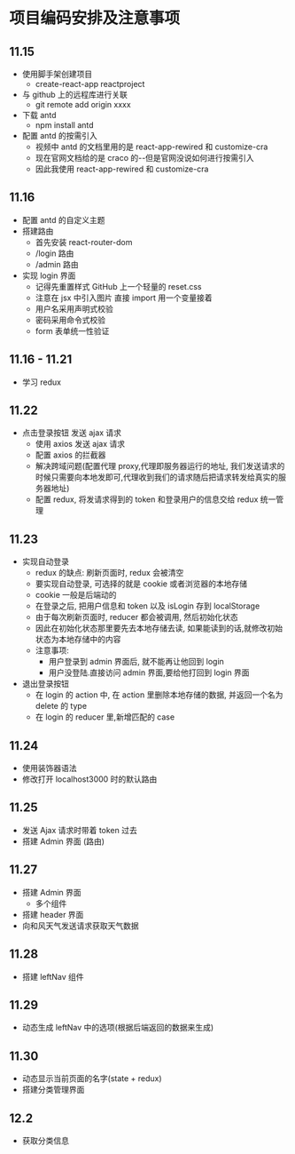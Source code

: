 # 项目编码安排及注意事项

## 11.15

- 使用脚手架创建项目
  - create-react-app reactproject
- 与 github 上的远程库进行关联
  - git remote add origin xxxx
- 下载 antd
  - npm install antd
- 配置 antd 的按需引入
  - 视频中 antd 的文档里用的是 react-app-rewired 和 customize-cra
  - 现在官网文档给的是 craco 的--但是官网没说如何进行按需引入
  - 因此我使用 react-app-rewired 和 customize-cra

## 11.16

- 配置 antd 的自定义主题
- 搭建路由
  - 首先安装 react-router-dom
  - /login 路由
  - /admin 路由
- 实现 login 界面
  - 记得先重置样式 GitHub 上一个轻量的 reset.css
  - 注意在 jsx 中引入图片 直接 import 用一个变量接着
  - 用户名采用声明式校验
  - 密码采用命令式校验
  - form 表单统一性验证

## 11.16 - 11.21

- 学习 redux

## 11.22

- 点击登录按钮 发送 ajax 请求
  - 使用 axios 发送 ajax 请求
  - 配置 axios 的拦截器
  - 解决跨域问题(配置代理 proxy,代理即服务器运行的地址, 我们发送请求的时候只需要向本地发即可,代理收到我们的请求随后把请求转发给真实的服务器地址)
  - 配置 redux, 将发请求得到的 token 和登录用户的信息交给 redux 统一管理

## 11.23

- 实现自动登录
  - redux 的缺点: 刷新页面时, redux 会被清空
  - 要实现自动登录, 可选择的就是 cookie 或者浏览器的本地存储
  - cookie 一般是后端动的
  - 在登录之后, 把用户信息和 token 以及 isLogin 存到 localStorage
  - 由于每次刷新页面时, reducer 都会被调用, 然后初始化状态
  - 因此在初始化状态那里要先去本地存储去读, 如果能读到的话,就修改初始状态为本地存储中的内容
  - 注意事项:
    - 用户登录到 admin 界面后, 就不能再让他回到 login
    - 用户没登陆.直接访问 admin 界面,要给他打回到 login 界面
- 退出登录按钮
  - 在 login 的 action 中, 在 action 里删除本地存储的数据, 并返回一个名为 delete 的 type
  - 在 login 的 reducer 里,新增匹配的 case

## 11.24

- 使用装饰器语法
- 修改打开 localhost3000 时的默认路由

## 11.25

- 发送 Ajax 请求时带着 token 过去
- 搭建 Admin 界面 (路由)

## 11.27

- 搭建 Admin 界面
  - 多个组件
- 搭建 header 界面
- 向和风天气发送请求获取天气数据

## 11.28

- 搭建 leftNav 组件

## 11.29

- 动态生成 leftNav 中的选项(根据后端返回的数据来生成)

## 11.30 
- 动态显示当前页面的名字(state + redux)
- 搭建分类管理界面

## 12.2 
- 获取分类信息
